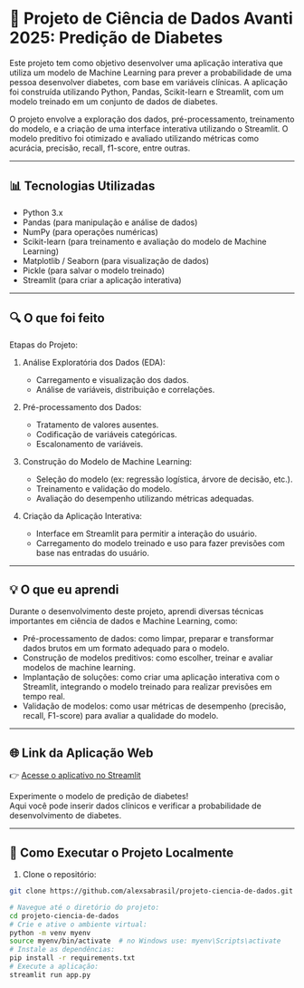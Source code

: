 # 🧪 Projeto de Ciência de Dados Avanti 2025: Predição de Diabetes

Este projeto tem como objetivo desenvolver uma aplicação interativa que utiliza um modelo de Machine Learning para prever a probabilidade de uma pessoa desenvolver diabetes, com base em variáveis clínicas. A aplicação foi construída utilizando Python, Pandas, Scikit-learn e Streamlit, com um modelo treinado em um conjunto de dados de diabetes.

O projeto envolve a exploração dos dados, pré-processamento, treinamento do modelo, e a criação de uma interface interativa utilizando o Streamlit. O modelo preditivo foi otimizado e avaliado utilizando métricas como acurácia, precisão, recall, f1-score, entre outras.

---

## 📊 Tecnologias Utilizadas

- Python 3.x
- Pandas (para manipulação e análise de dados)
- NumPy (para operações numéricas)
- Scikit-learn (para treinamento e avaliação do modelo de Machine Learning)
- Matplotlib / Seaborn (para visualização de dados)
- Pickle (para salvar o modelo treinado)
- Streamlit (para criar a aplicação interativa)

---

## 🔍 O que foi feito

Etapas do Projeto:

1. Análise Exploratória dos Dados (EDA):
   
    - Carregamento e visualização dos dados.
    - Análise de variáveis, distribuição e correlações.
  
2. Pré-processamento dos Dados:
   
    - Tratamento de valores ausentes.
    - Codificação de variáveis categóricas.
    - Escalonamento de variáveis.
  
3. Construção do Modelo de Machine Learning:
   
    - Seleção do modelo (ex: regressão logística, árvore de decisão, etc.).
    - Treinamento e validação do modelo.
    - Avaliação do desempenho utilizando métricas adequadas.

4. Criação da Aplicação Interativa:

    - Interface em Streamlit para permitir a interação do usuário.
    - Carregamento do modelo treinado e uso para fazer previsões com base nas entradas do usuário.

---

## 💡 O que eu aprendi

Durante o desenvolvimento deste projeto, aprendi diversas técnicas importantes em ciência de dados e Machine Learning, como:

  - Pré-processamento de dados: como limpar, preparar e transformar dados brutos em um formato adequado para o modelo.
  - Construção de modelos preditivos: como escolher, treinar e avaliar modelos de machine learning.
  - Implantação de soluções: como criar uma aplicação interativa com o Streamlit, integrando o modelo treinado para realizar previsões em tempo real.
  - Validação de modelos: como usar métricas de desempenho (precisão, recall, F1-score) para avaliar a qualidade do modelo.

---

## 🌐 Link da Aplicação Web

👉 [Acesse o aplicativo no Streamlit](https://alexsandratss.streamlit.app/)

Experimente o modelo de predição de diabetes!  
Aqui você pode inserir dados clínicos e verificar a probabilidade de desenvolvimento de diabetes.

---
## 🚀 Como Executar o Projeto Localmente

1. Clone o repositório:
```bash
git clone https://github.com/alexsabrasil/projeto-ciencia-de-dados.git

# Navegue até o diretório do projeto:
cd projeto-ciencia-de-dados
# Crie e ative o ambiente virtual:
python -m venv myenv
source myenv/bin/activate  # no Windows use: myenv\Scripts\activate
# Instale as dependências:
pip install -r requirements.txt
# Execute a aplicação:
streamlit run app.py 
